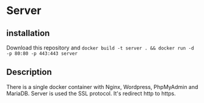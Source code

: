 # Server
## installation
Download this repository and `docker build -t server . && docker run -d -p 80:80 -p 443:443 server`
## Description
There is a single docker container with Nginx, Wordpress, PhpMyAdmin and MariaDB. 
Server is used the SSL protocol. It's redirect http to https.
